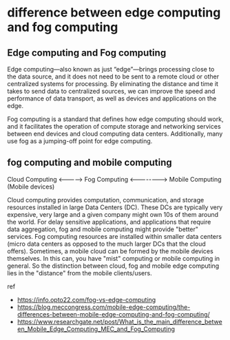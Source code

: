 # difference between edge computing and fog computing

## Edge computing and Fog computing
Edge computing—also known as just “edge”—brings processing close to the data source, and it does not need to be sent to a remote cloud or other centralized systems for processing. By eliminating the distance and time it takes to send data to centralized sources, we can improve the speed and performance of data transport, as well as devices and applications on the edge.

Fog computing is a standard that defines how edge computing should work, and it facilitates the operation of compute storage and networking services between end devices and cloud computing data centers. Additionally, many use fog as a jumping-off point for edge computing.

## fog computing and mobile computing
Cloud Computing <-----> Fog Computing <--------> Mobile Computing (Mobile devices)

Cloud computing provides computation, communication, and storage resources installed in large Data Centers (DC). These DCs are typically very expensive, very large and a given company might own 10s of them around the world. 
For delay sensitive applications, and applications that require data aggregation, fog and mobile computing might provide "better" services. Fog computing resources are installed within smaller data centers (micro data centers as opposed to the much larger DCs that the cloud offers). Sometimes, a mobile cloud can be formed by the mobile devices themselves. In this can, you have "mist" computing or mobile computing in general. 
So the distinction between cloud, fog and mobile edge computing lies in the "distance" from the mobile clients/users.

ref
- https://info.opto22.com/fog-vs-edge-computing
- https://blog.meccongress.com/mobile-edge-computing/the-differences-between-mobile-edge-computing-and-fog-computing/
- https://www.researchgate.net/post/What_is_the_main_difference_between_Mobile_Edge_Computing_MEC_and_Fog_Computing